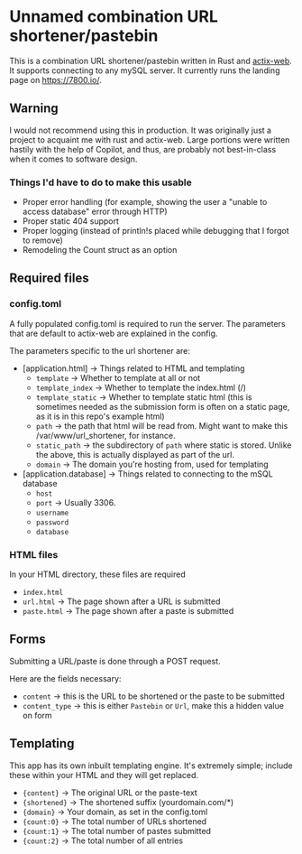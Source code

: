 # Unnamed combination URL shortener/pastebin

This is a combination URL shortener/pastebin written in Rust and [actix-web](https://github.com/actix/actix-web). It supports connecting to any mySQL server. It currently runs the landing page on https://7800.io/.

## Warning

I would not recommend using this in production. It was originally just a project to acquaint me with rust and actix-web. Large portions were written hastily with the help of Copilot, and thus, are probably not best-in-class when it comes to software design.

### Things I'd have to do to make this usable

* Proper error handling (for example, showing the user a "unable to access database" error through HTTP)
* Proper static 404 support
* Proper logging (instead of println!s placed while debugging that I forgot to remove)
* Remodeling the Count struct as an option

## Required files

### config.toml

A fully populated config.toml is required to run the server. The parameters that are default to actix-web are explained in the config.

The parameters specific to the url shortener are:

* [application.html] → Things related to HTML and templating
    * `template` → Whether to template at all or not
    * `template_index` → Whether to template the index.html (/)
    * `template_static` → Whether to template static html (this is sometimes needed as the submission form is often on a static page, as it is in this repo's example html)
    * `path` → the path that html will be read from. Might want to make this /var/www/url_shortener, for instance.
    * `static_path` → the subdirectory of `path` where static is stored. Unlike the above, this is actually displayed as part of the url.
    * `domain` → The domain you're hosting from, used for templating
* [application.database] → Things related to connecting to the mSQL database
    * `host`
    * `port` → Usually 3306.
    * `username`
    * `password`
    * `database`

### HTML files

In your HTML directory, these files are required

* `index.html`
* `url.html` → The page shown after a URL is submitted
* `paste.html` → The page shown after a paste is submitted

## Forms

Submitting a URL/paste is done through a POST request.

Here are the fields necessary:

* `content` → this is the URL to be shortened or the paste to be submitted
* `content_type` → this is either `Pastebin` or `Url`, make this a hidden value on form

## Templating

This app has its own inbuilt templating engine. It's extremely simple; include these within your HTML and they will get replaced.

* `{content}` → The original URL or the paste-text
* `{shortened}` → The shortened suffix (yourdomain.com/*)
* `{domain}` → Your domain, as set in the config.toml
* `{count:0}` → The total number of URLs shortened
* `{count:1}` → The total number of pastes submitted
* `{count:2}` → The total number of all entries

